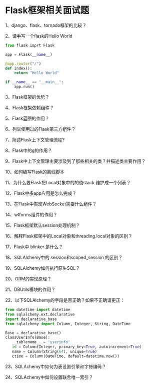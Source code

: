 # Flask框架相关面试题



1、django、flask、tornado框架的比较？

2、请手写一个flask的Hello World

```python
from flask imprt Flask

app = Flask(__name__)

@app.router("/")
def index():
    return "Hello World"

if __name__ == "__main__":
    app.run()
```



3、Flask框架的优势？



4、Flask框架依赖组件？

5、Flask蓝图的作用？

6、列举使用过的Flask第三方组件？

7、简述Flask上下文管理流程?

8、Flask中的g的作用？

9、Flask中上下文管理主要涉及到了那些相关的类？并描述类主要作用？

10、如何编写Flask的离线脚本

11、为什么要Flask把Local对象中的的值stack 维护成一个列表？

12、Flask中多app应用是怎么完成？

13、在Flask中实现WebSocket需要什么组件？

14、wtforms组件的作用？

15、Flask框架默认session处理机制？

16、解释Flask框架中的Local对象和threading.local对象的区别？

17、Flask中 blinker 是什么？

18、SQLAlchemy中的 session和scoped_session 的区别？

19、SQLAlchemy如何执行原生SQL？

20、ORM的实现原理？

21、DBUtils模块的作用？

22、以下SQLAlchemy的字段是否正确？如果不正确请更正：

```python
from datetime import datetime
from sqlalchemy.ext.declarative
import declarative_base
from sqlalchemy import Column, Integer, String, DateTime

Base = declarative_base()
classUserInfo(Base):
   __tablename__ = 'userinfo'
   id = Column(Integer, primary_key=True, autoincrement=True)
   name = Column(String(64), unique=True)
   ctime = Column(DateTime, default=datetime.now())

```

23、SQLAchemy中如何为表设置引擎和字符编码？

24、SQLAchemy中如何设置联合唯一索引？

